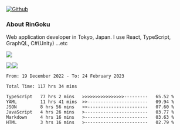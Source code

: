 [![Github](https://img.shields.io/github/followers/RinGoku?label=Follow&style=social)](https://github.com/RinGoku)

### About RinGoku
Web application developer in Tokyo, Japan.
I use React, TypeScript, GraphQL, C#(Unity) ...etc

![](https://github-profile-summary-cards.vercel.app/api/cards/profile-details?username=RinGoku&theme=default)

![](https://github-profile-summary-cards.vercel.app/api/cards/repos-per-language?username=RinGoku&theme=default)![](https://github-profile-summary-cards.vercel.app/api/cards/stats?username=RinGoku&theme=default)

<!--START_SECTION:waka-->

```text
From: 19 December 2022 - To: 24 February 2023

Total Time: 117 hrs 34 mins

TypeScript   77 hrs 2 mins   >>>>>>>>>>>>>>>>---------   65.52 %
YAML         11 hrs 41 mins  >>-----------------------   09.94 %
JSON         8 hrs 56 mins   >>-----------------------   07.60 %
JavaScript   4 hrs 26 mins   >------------------------   03.77 %
Markdown     4 hrs 16 mins   >------------------------   03.63 %
HTML         3 hrs 16 mins   >------------------------   02.79 %
```

<!--END_SECTION:waka-->
